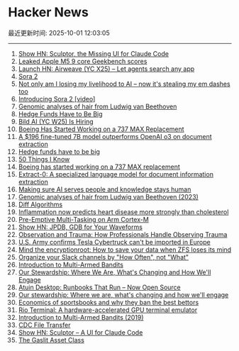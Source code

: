 # Hacker News

最近更新时间: 2025-10-01 12:03:05

--- 
1. [Show HN: Sculptor, the Missing UI for Claude Code](https://imbue.com/sculptor/) 
2. [Leaked Apple M5 9 core Geekbench scores](https://browser.geekbench.com/v6/cpu/14173685) 
3. [Launch HN: Airweave (YC X25) – Let agents search any app](https://github.com/airweave-ai/airweave) 
4. [Sora 2](https://openai.com/index/sora-2/) 
5. [Not only am I losing my livelihood to AI – now it's stealing my em dashes too](https://www.theguardian.com/lifeandstyle/2025/oct/01/artificial-intelligence-em-dashes-ai-stealing-my-livelihood) 
6. [Introducing Sora 2 [video]](https://www.youtube.com/watch?v=gzneGhpXwjU) 
7. [Genomic analyses of hair from Ludwig van Beethoven](https://www.cell.com/current-biology/fulltext/S0960-9822(23)00181-1) 
8. [Hedge Funds Have to Be Big](https://www.bloomberg.com/opinion/newsletters/2025-09-30/hedge-funds-have-to-be-big) 
9. [Bild AI (YC W25) Is Hiring](https://www.ycombinator.com/companies/bild-ai/jobs/m2ilR5L-founding-engineer-applied-ai) 
10. [Boeing Has Started Working on a 737 MAX Replacement](https://www.wsj.com/business/airlines/boeing-has-started-working-on-a-737-max-replacement-40a110df) 
11. [A $196 fine-tuned 7B model outperforms OpenAI o3 on document extraction](https://arxiv.org/abs/2509.22906) 
12. [Hedge funds have to be big](https://www.bloomberg.com/opinion/newsletters/2025-09-30/hedge-funds-have-to-be-big) 
13. [50 Things I Know](https://rebeccadai.substack.com/p/50-things-i-know) 
14. [Boeing has started working on a 737 MAX replacement](https://www.wsj.com/business/airlines/boeing-has-started-working-on-a-737-max-replacement-40a110df) 
15. [Extract-0: A specialized language model for document information extraction](https://arxiv.org/abs/2509.22906) 
16. [Making sure AI serves people and knowledge stays human](https://diff.wikimedia.org/2025/09/30/making-sure-ai-serves-people-and-knowledge-stays-human-wikimedia-foundation-publishes-a-human-rights-impact-assessment-on-the-interaction-of-ai-and-machine-learning-with-wikimedia-projects/) 
17. [Genomic analyses of hair from Ludwig van Beethoven (2023)](https://www.cell.com/current-biology/fulltext/S0960-9822(23)00181-1) 
18. [Diff Algorithms](https://flo.znkr.io/diff/) 
19. [Inflammation now predicts heart disease more strongly than cholesterol](https://www.empirical.health/blog/inflammation-and-heart-health/) 
20. [Pre-Emptive Multi-Tasking on Arm Cortex-M](https://thejpster.org.uk/blog/blog-2025-09-28/) 
21. [Show HN: JPDB, GDB for Your Waveforms](https://github.com/1024bees/dang) 
22. [Observation and Trauma: How Professionals Handle Observing Trauma](https://trainedobserver.substack.com/p/observation-and-trauma) 
23. [U.S. Army confirms Tesla Cybertruck can't be imported in Europe](https://electrek.co/2025/09/30/u-s-army-confirms-tesla-cybertruck-cant-be-imported-in-europe/) 
24. [Mind the encryptionroot: How to save your data when ZFS loses its mind](https://sambowman.tech/blog/posts/mind-the-encryptionroot-how-to-save-your-data-when-zfs-loses-its-mind/) 
25. [Organize your Slack channels by "How Often", not "What"](https://aggressivelyparaphrasing.me/2025/09/30/organize-your-slack-channels-by-how-often-not-what/) 
26. [Introduction to Multi-Armed Bandits](https://arxiv.org/abs/1904.07272) 
27. [Our Stewardship: Where We Are, What's Changing and How We'll Engage](https://rubycentral.org/news/our-stewardship-where-we-are-whats-changing-and-how-well-engage/) 
28. [Atuin Desktop: Runbooks That Run – Now Open Source](https://blog.atuin.sh/atuin-desktop-open-source/) 
29. [Our stewardship: Where we are, what's changing and how we'll engage](https://rubycentral.org/news/our-stewardship-where-we-are-whats-changing-and-how-well-engage/) 
30. [Economics of sportsbooks and why they ban the best bettors](https://www.dopaminemarkets.com/p/the-business-of-sports-betting-is) 
31. [Rio Terminal: A hardware-accelerated GPU terminal emulator](https://rioterm.com/) 
32. [Introduction to Multi-Armed Bandits (2019)](https://arxiv.org/abs/1904.07272) 
33. [CDC File Transfer](https://github.com/google/cdc-file-transfer) 
34. [Show HN: Sculptor – A UI for Claude Code](https://imbue.com/sculptor/) 
35. [The Gaslit Asset Class](https://blog.dshr.org/2025/09/the-gaslit-asset-class.html) 
